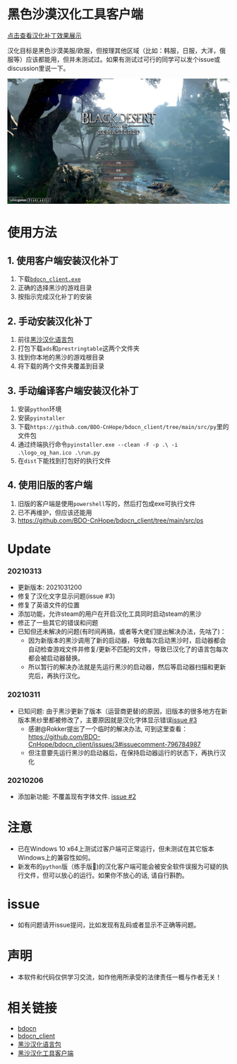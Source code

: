 # 黑色沙漠汉化工具客户端
[点击查看汉化补丁效果展示](SHOW_SC.md)

汉化目标是黑色沙漠美服/欧服，但按理其他区域（比如：韩服，日服，大洋，俄服等）应该都能用，但并未测试过。如果有测试过可行的同学可以发个issue或discussion里说一下。

![image](./images/cn1.PNG)

# 使用方法
## 1. 使用客户端安装汉化补丁
1. 下载[`bdocn_client.exe`](https://github.com/BDO-CnHope/bdocn_client/raw/main/bdocn_client.exe)
2. 正确的选择黑沙的游戏目录
3. 按指示完成汉化补丁的安装
## 2. 手动安装汉化补丁
1. 前往[黑沙汉化语言包](https://github.com/BDO-CnHope/bdocn)
2. 打包下载`ads`和`prestringtable`这两个文件夹
3. 找到你本地的黑沙的游戏根目录
4. 将下载的两个文件夹覆盖到目录
## 3. 手动编译客户端安装汉化补丁
1. 安装`python`环境
2. 安装`pyinstaller`
3. 下载`https://github.com/BDO-CnHope/bdocn_client/tree/main/src/py`里的文件包
4. 通过终端执行命令`pyinstaller.exe --clean -F -p .\ -i .\logo_og_han.ico .\run.py`
5. 在`dist`下能找到打包好的执行文件
## 4. 使用旧版的客户端
1. 旧版的客户端是使用`powershell`写的，然后打包成exe可执行文件
2. 已不再维护，但应该还能用
3. https://github.com/BDO-CnHope/bdocn_client/tree/main/src/ps

# Update
### 20210313
- 更新版本: 2021031200
- 修复了汉化文字显示问题(issue #3)
- 修复了英语文件的位置
- 添加功能，允许steam的用户在开启汉化工具同时启动steam的黑沙
- 修正了一些其它的错误和问题
- 已知但还未解决的问题(有时间再搞，或者等大佬们提出解决办法，先咕了)：
  - 因为新版本的黑沙调用了新的启动器，导致每次启动黑沙时，启动器都会自动检查游戏文件并修复/更新不匹配的文件，导致已汉化了的语言包每次都会被启动器替换。
  - 所以暂行的解决办法就是先运行黑沙的启动器，然后等启动器扫描和更新完后，再执行汉化。

### 20210311
- 已知问题: 由于黑沙更新了版本（运营商更替)的原因，旧版本的很多地方在新版本黑纱里都被修改了，主要原因就是汉化字体显示错误[issue #3](https://github.com/BDO-CnHope/bdocn_client/issues/3)
  - 感谢@Rokker提出了一个临时的解决办法, 可到这里查看：https://github.com/BDO-CnHope/bdocn_client/issues/3#issuecomment-796784987
  - 但注意要先运行黑沙的启动器后，在保持启动器运行的状态下，再执行汉化

### 20210206
- 添加新功能: 不覆盖现有字体文件. [issue #2](https://github.com/BDO-CnHope/bdocn_client/issues/2)

# 注意
- 已在Windows 10 x64上测试过客户端可正常运行，但未测试在其它版本Windows上的兼容性如何。
- 新发布的`python`版（练手版🙈)的汉化客户端可能会被安全软件误报为可疑的执行文件，但可以放心的运行。如果你不放心的话, 请自行斟酌。

# issue
- 如有问题请开issue提问，比如发现有乱码或者显示不正确等问题。

# 声明
- 本软件和代码仅供学习交流，如作他用所承受的法律责任一概与作者无关！

# 相关链接
- [bdocn](https://github.com/BDO-CnHope/bdocn)
- [bdocn_client](https://github.com/BDO-CnHope/bdocn_client)
- [黑沙汉化语言包](https://gitee.com/bdo-cnhope/bdocn)
- [黑沙汉化工具客户端](https://gitee.com/bdo-cnhope/bdocn_client)

